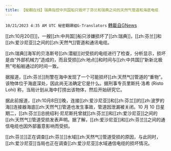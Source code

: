 ```yaml
---
title: 【秘翻在线】瑞典指控中共国船只毁坏了芬兰和瑞典之间的天然气管道和海底电缆
---
```

`10/21/2023 4:35 AM UTC 秘密翻譯組G-Translators` [轉載自GNews](https://gnews.org/articles/1861984)

[[zh:10月20日]]，一艘[[zh:中共国]]船只涉嫌损坏了[[zh:瑞典]]，[[zh:芬兰]]和[[zh:爱沙尼亚]]之间的[[zh:天然气]]管道和通讯电缆。

[[zh:瑞典]]海军的贝洛斯号[[zh:潜艇]]对受损的电缆进行了检查，分析显示，损坏是由“外部机械力”造成的，而且受损[[zh:地点]]和时间与[[zh:中共国]]“新新北极熊”号船舶通过的时间一致。

据报道，[[zh:芬兰]]刑警在海中发现了一个可能损坏[[zh:天然气]]管道的“重物”。该物体位于海底深处，因此尚无法确定它是什么。据刑事专员里斯托·洛希 (Risto Lohi) 称，当局计划从海中打捞出该物体，然后开始研究它。

据此前报道，[[zh:10月8日]]晚，连接[[zh:爱沙尼亚]]和[[zh:芬兰]]的[[zh:波罗的海]]连接器海底[[zh:天然气]]管道也发生事故，管道因泄漏被关闭。10 月 10 日星期二，[[zh:芬兰]]总统绍利·尼尼斯托曾就[[zh:芬兰]]和[[zh:爱沙尼亚]]之间的[[zh:天然气]]管道受损发表声明。据了解，[[zh:爱沙尼亚]]和[[zh:芬兰]]之间的通信电缆也因外部蓄意影响而受损。

[[zh:芬兰]]正在调查[[zh:芬兰]]水域[[zh:天然气]]管道受损的原因，与此同时，[[zh:爱沙尼亚]]当局也正在调查[[zh:爱沙尼亚]]水域通信电缆的损坏情况。
